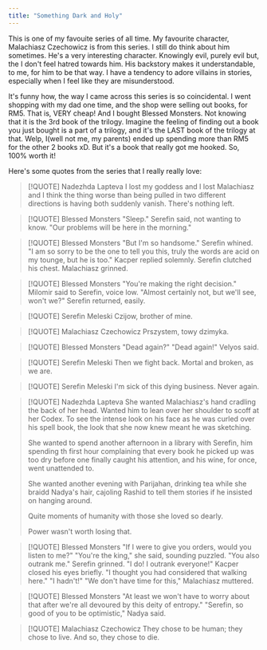 ```yaml
---
title: "Something Dark and Holy"
---
```


This is one of my favouite series of all time. My favourite character, Malachiasz Czechowicz is from this series. I still do think about him sometimes. He's a very interesting character. Knowingly evil, purely evil but, the I don't feel hatred towards him. His backstory makes it understandable, to me, for him to be that way. I have a tendency to adore villains in stories, especially when I feel like they are misunderstood.  

It's funny how, the way I came across this series is so coincidental. I went shopping with my dad one time, and the shop were selling out books, for RM5. That is, VERY cheap! And I bought Blessed Monsters. Not knowing that it is the 3rd book of the trilogy. Imagine the feeling of finding out a book you just bought is a part of a trilogy, and it's the LAST book of the trilogy at that. Welp, I(well not me, my parents) ended up spending more than RM5 for the other 2 books xD. But it's a book that really got me hooked. So, 100% worth it!  

Here's some quotes from the series that I really really love:


> [!QUOTE] Nadezhda Lapteva
> I lost my goddess and I lost Malachiasz and I think the thing worse than being pulled in two different directions is having both suddenly vanish. There's nothing left.

> [!QUOTE] Blessed Monsters
> "Sleep." Serefin said, not wanting to know. 
> "Our problems will be here in the morning."

> [!QUOTE] Blessed Monsters
> "But I'm so handsome." Serefin whined.
> "I am so sorry to be the one to tell you this, truly the words are acid on my tounge, but he is too." Kacper replied solemnly. 
> Serefin clutched his chest. Malachiasz grinned.

> [!QUOTE] Blessed Monsters
> "You're making the right decision." Milomir said to Serefin, voice low.
> "Almost certainly not, but we'll see, won't we?" Serefin returned, easily.

> [!QUOTE] Serefin Meleski
> Czijow, brother of mine.

> [!QUOTE] Malachiasz Czechowicz
> Prszystem, towy dzimyka.

> [!QUOTE] Blessed Monsters
> "Dead again?" "Dead again!" Velyos said.

> [!QUOTE] Serefin Meleski
> Then we fight back. Mortal and broken, as we are.

> [!QUOTE] Serefin Meleski
> I'm sick of this dying business. Never again.

> [!QUOTE] Nadezhda Lapteva
> She wanted Malachiasz's hand cradling the back of her head. Wanted him to lean over her shoulder to scoff at her Codex. To see the intense look on his face as he was curled over his spell book, the look that she now knew meant he was sketching.
> 
> She wanted to spend another afternoon in a library with Serefin, him spending th first hour complaining that every book he picked up was too dry before one finally caught his attention, and his wine, for once, went unattended to.
> 
> She wanted another evening with Parijahan, drinking tea while she braidd Nadya's hair, cajoling Rashid to tell them stories if he insisted on hanging around.
> 
> Quite moments of humanity with those she loved so dearly.
> 
> Power wasn't worth losing that.

> [!QUOTE] Blessed Monsters
> "If I were to give you orders, would you listen to me?"
> "You're the king," she said, sounding puzzled.
> "You also outrank me."
> Serefin grinned. "I do! I outrank everyone!"
> Kacper closed his eyes briefly.
> "I thought you had considered that walking here."
> "I hadn't!"
> "We don't have time for this," Malachiasz muttered.

> [!QUOTE] Blessed Monsters
> "At least we won't have to worry about that after we're all devoured by this deity of entropy."
> "Serefin, so good of you to be optimistic," Nadya said.

> [!QUOTE] Malachiasz Czechowicz
> They chose to be human; they chose to live.
> And so, they chose to die.





